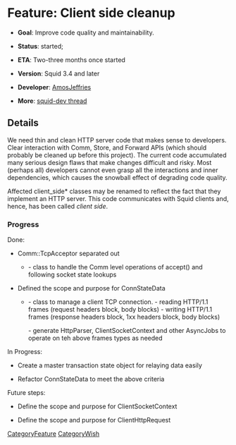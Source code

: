# Feature: Client side cleanup

  - **Goal**: Improve code quality and maintainability.

  - **Status**: started;

  - **ETA**: Two-three months once started

  - **Version**: Squid 3.4 and later

  - **Developer**:
    [AmosJeffries](/AmosJeffries)

  - **More**: [squid-dev
    thread](http://www.mail-archive.com/squid-dev@squid-cache.org/msg07889.html)

## Details

We need thin and clean HTTP server code that makes sense to developers.
Clear interaction with Comm, Store, and Forward APIs (which should
probably be cleaned up before this project). The current code
accumulated many serious design flaws that make changes difficult and
risky. Most (perhaps all) developers cannot even grasp all the
interactions and inner dependencies, which causes the snowball effect of
degrading code quality.

Affected client_side\* classes may be renamed to reflect the fact that
they implement an HTTP server. This code communicates with Squid clients
and, hence, has been called *client side*.

### Progress

Done:

  - Comm::TcpAcceptor separated out
    
      - \- class to handle the Comm level operations of accept() and
        following socket state lookups

  - Defined the scope and purpose for ConnStateData
    
      - \- class to manage a client TCP connection. - reading HTTP/1.1
        frames (request headers block, body blocks) - writing HTTP/1.1
        frames (response headers block, 1xx headers block, body blocks)
        
        \- generate HttpParser, ClientSocketContext and other AsyncJobs
        to operate on teh above frames types as needed

In Progress:

  - Create a master transaction state object for relaying data easily

  - Refactor ConnStateData to meet the above criteria

Future steps:

  - Define the scope and purpose for ClientSocketContext

  - Define the scope and purpose for ClientHttpRequest

[CategoryFeature](/CategoryFeature)
[CategoryWish](/CategoryWish)
